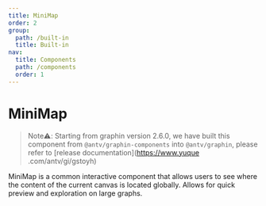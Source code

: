 ```yaml
---
title: MiniMap
order: 2
group:
  path: /built-in
  title: Built-in
nav:
  title: Components
  path: /components
  order: 1
---
```


# MiniMap

> Note⚠️: Starting from graphin version 2.6.0, we have built this component from `@antv/graphin-components` into `@antv/graphin`, please refer to [release documentation](https://www.yuque .com/antv/gi/gstoyh)

MiniMap is a common interactive component that allows users to see where the content of the current canvas is located globally. Allows for quick preview and exploration on large graphs.

<code src='./demos/index.tsx'>
